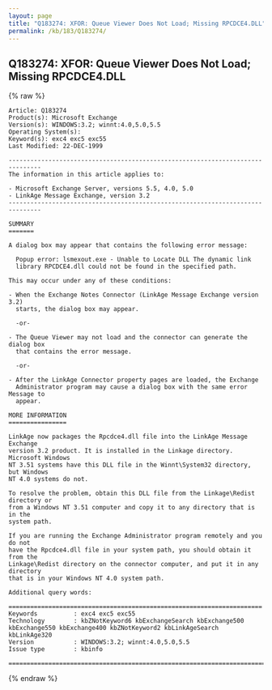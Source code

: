 ```yaml
---
layout: page
title: "Q183274: XFOR: Queue Viewer Does Not Load; Missing RPCDCE4.DLL"
permalink: /kb/183/Q183274/
---
```


## Q183274: XFOR: Queue Viewer Does Not Load; Missing RPCDCE4.DLL

{% raw %}

	Article: Q183274
	Product(s): Microsoft Exchange
	Version(s): WINDOWS:3.2; winnt:4.0,5.0,5.5
	Operating System(s): 
	Keyword(s): exc4 exc5 exc55
	Last Modified: 22-DEC-1999
	
	-------------------------------------------------------------------------------
	The information in this article applies to:
	
	- Microsoft Exchange Server, versions 5.5, 4.0, 5.0 
	- LinkAge Message Exchange, version 3.2 
	-------------------------------------------------------------------------------
	
	SUMMARY
	=======
	
	A dialog box may appear that contains the following error message:
	
	  Popup error: lsmexout.exe - Unable to Locate DLL The dynamic link
	  library RPCDCE4.dll could not be found in the specified path.
	
	This may occur under any of these conditions:
	
	- When the Exchange Notes Connector (LinkAge Message Exchange version 3.2)
	  starts, the dialog box may appear.
	
	  -or-
	
	- The Queue Viewer may not load and the connector can generate the dialog box
	  that contains the error message.
	
	  -or-
	
	- After the LinkAge Connector property pages are loaded, the Exchange
	  Administrator program may cause a dialog box with the same error Message to
	  appear.
	
	MORE INFORMATION
	================
	
	LinkAge now packages the Rpcdce4.dll file into the LinkAge Message Exchange
	version 3.2 product. It is installed in the Linkage directory. Microsoft Windows
	NT 3.51 systems have this DLL file in the Winnt\System32 directory, but Windows
	NT 4.0 systems do not.
	
	To resolve the problem, obtain this DLL file from the Linkage\Redist directory or
	from a Windows NT 3.51 computer and copy it to any directory that is in the
	system path.
	
	If you are running the Exchange Administrator program remotely and you do not
	have the Rpcdce4.dll file in your system path, you should obtain it from the
	Linkage\Redist directory on the connector computer, and put it in any directory
	that is in your Windows NT 4.0 system path.
	
	Additional query words:
	
	======================================================================
	Keywords          : exc4 exc5 exc55 
	Technology        : kbZNotKeyword6 kbExchangeSearch kbExchange500 kbExchange550 kbExchange400 kbZNotKeyword2 kbLinkAgeSearch kbLinkAge320
	Version           : WINDOWS:3.2; winnt:4.0,5.0,5.5
	Issue type        : kbinfo
	
	=============================================================================
	

{% endraw %}
